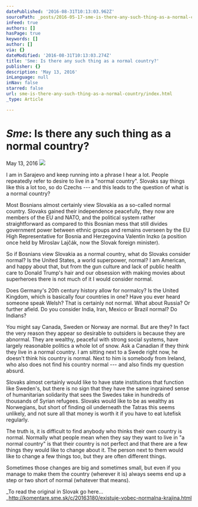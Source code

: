 ```yaml
---
datePublished: '2016-08-31T10:13:03.962Z'
sourcePath: _posts/2016-05-17-sme-is-there-any-such-thing-as-a-normal-country.md
inFeed: true
authors: []
hasPage: true
keywords: []
author: []
via: {}
dateModified: '2016-08-31T10:13:03.274Z'
title: 'Sme: Is there any such thing as a normal country?'
publisher: {}
description: 'May 13, 2016'
inLanguage: null
inNav: false
starred: false
url: sme-is-there-any-such-thing-as-a-normal-country/index.html
_type: Article

---
```

# _**Sme**_**: Is there any such thing as a normal country?**

May 13, 2016
![](https://the-grid-user-content.s3-us-west-2.amazonaws.com/3b65acbe-a0f9-4035-a843-062eb5ddabb7.jpg)

I am in Sarajevo and keep running into a phrase I hear a lot. People repeatedly refer to desire to live in a "normal country". Slovaks say things like this a lot too, so do Czechs --- and this leads to the question of what is a normal country?

Most Bosnians almost certainly view Slovakia as a so-called normal country. Slovaks gained their independence peacefully, they now are members of the EU and NATO, and the political system rather straightforward as compared to this Bosnian mess that still divides government power between ethnic groups and remains overseen by the EU High Representative for Bosnia and Herzegovina Valentin Inzko (a position once held by Miroslav Lajčák, now the Slovak foreign minister).

So if Bosnians view Slovakia as a normal country, what do Slovaks consider normal? Is the United States, a world superpower, normal? I am American, and happy about that, but from the gun culture and lack of public health care to Donald Trump's hair and our obsession with making movies about superheroes there is not much of it I would consider normal.

Does Germany's 20th century history allow for normalcy? Is the United Kingdom, which is basically four countries in one? Have you ever heard someone speak Welsh? That is certainly not normal. What about Russia? Or further afield. Do you consider India, Iran, Mexico or Brazil normal? Do Indians?

You might say Canada, Sweden or Norway are normal. But are they? In fact the very reason they appear so desirable to outsiders is because they are abnormal. They are wealthy, peaceful with strong social systems, have largely reasonable politics a whole lot of snow. Ask a Canadian if they think they live in a normal country. I am sitting next to a Swede right now, he doesn't think his country is normal. Next to him is somebody from Ireland, who also does not find his country normal --- and also finds my question absurd.

Slovaks almost certainly would like to have state institutions that function like Sweden's, but there is no sign that they have the same ingrained sense of humanitarian solidarity that sees the Swedes take in hundreds of thousands of Syrian refugees. Slovaks would like to be as wealthy as Norwegians, but short of finding oil underneath the Tatras this seems unlikely, and not sure all that money is worth it if you have to eat lutefisk regularly.

The truth is, it is difficult to find anybody who thinks their own country is normal. Normally what people mean when they say they want to live in "a normal country" is that their country is not perfect and that there are a few things they would like to change about it. The person next to them would like to change a few things too, but they are often different things.

Sometimes those changes are big and sometimes small, but even if you manage to make them the country (wherever it is) always seems end up a step or two short of normal (whatever that means).

_To read the original in Slovak go here... _http://komentare.sme.sk/c/20163180/existuje-vobec-normalna-krajina.html